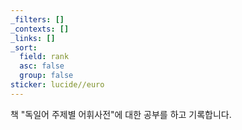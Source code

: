 ```yaml
---
_filters: []
_contexts: []
_links: []
_sort:
  field: rank
  asc: false
  group: false
sticker: lucide//euro
---
```

책 "독일어 주제별 어휘사전"에 대한 공부를 하고 기록합니다.